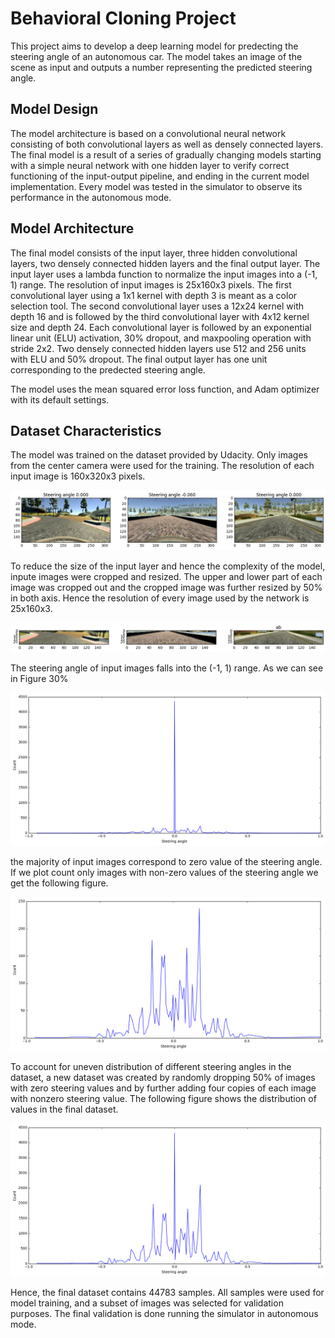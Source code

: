# Behavioral Cloning Project
This project aims to develop a deep learning model for predecting the steering angle of an autonomous car. The model takes an image of the scene as input and outputs a number representing the predicted steering angle.

## Model Design
The model architecture is based on a convolutional neural network consisting of both convolutional layers as well as densely connected layers. The final model is a result of a series of gradually changing models starting with a simple neural network with one hidden layer  to verify correct functioning of the input-output pipeline, and ending in the current model implementation. Every model was tested in the simulator to observe its performance in the autonomous mode.


## Model Architecture
The final model consists of the input layer, three hidden convolutional layers, two densely connected hidden layers and the final output layer. The input layer uses a lambda function to normalize the input images into a (-1, 1) range. The resolution of input images is 25x160x3 pixels. The first convolutional layer using a 1x1 kernel with depth 3 is meant as a color selection tool. The second convolutional layer uses a 12x24 kernel with depth 16 and is followed by the third convolutional layer with 4x12 kernel size and depth 24. Each convolutional layer is followed by an exponential linear unit (ELU) activation, 30% dropout, and maxpooling operation with stride 2x2. Two densely connected hidden layers use 512 and 256 units with ELU and 50% dropout. The final output layer has one unit corresponding to the predected steering angle.

The model uses the mean squared error loss function, and Adam optimizer with its default settings.


## Dataset Characteristics

The model was trained on the dataset provided by Udacity. Only images from the center camera were used for the training. The resolution of each input image is 160x320x3 pixels. 

<p align="Center">
     <img src=img/sample.png />
</p>

To reduce the size of the input layer and hence the complexity of the model, inpute images were cropped and resized. The upper and lower part of each image was cropped out and the cropped image was further resized by 50% in both axis. Hence the resolution of every image used by the network is 25x160x3.

<p align="Center">
     <img src=img/fig2.png />
</p>

The steering angle of input images falls into the (-1, 1) range. As we can see in Figure 30%

<p align="Center">
     <img src=img/fig3.png />
</p>

the majority of input images correspond to zero value of the steering angle. If we plot count only images with non-zero values of the steering angle we get the following figure.

<p align="Center">
     <img src=img/fig4.png />
</p>

To account for uneven distribution of different steering angles in the dataset, a new dataset was created by randomly dropping 50% of images with zero steering values and by further adding four copies of each image with nonzero steering value. The following figure shows the distribution of values in the final dataset.

<p align="Center">
     <img src=img/fig5.png />
</p>

Hence, the final dataset contains 44783 samples. All samples were used for model training, and a subset of images was selected for validation purposes. The final validation is done running the simulator in autonomous mode.


